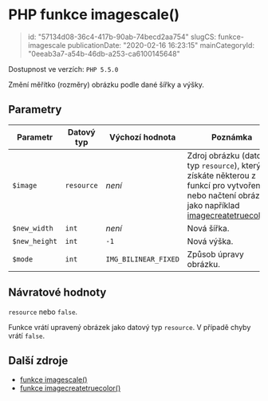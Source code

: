 PHP funkce imagescale()
=======================

> id: "57134d08-36c4-417b-90ab-74becd2aa754"
> slugCS: funkce-imagescale
> publicationDate: "2020-02-16 16:23:15"
> mainCategoryId: "0eeab3a7-a54b-46db-a253-ca6100145648"

Dostupnost ve verzích: `PHP 5.5.0`

Změní měřítko (rozměry) obrázku podle dané šířky a výšky.

Parametry
--------------

| Parametr      | Datový typ | Výchozí hodnota | Poznámka |
|---------------|------------|--------|-----|
| `$image`      | `resource` | *není* | Zdroj obrázku (datový typ `resource`), který získáte některou z funkcí pro vytvoření nebo načtení obrázku, jako například [imagecreatetruecolor()](https://www.php.net/manual/en/function.imagecreatetruecolor.php). |
| `$new_width`  | `int`      | *není* | Nová šířka. |
| `$new_height` | `int`      | `-1`   | Nová výška. |
| `$mode`       | `int`      | `IMG_BILINEAR_FIXED` | Způsob úpravy obrázku. |


Návratové hodnoty
----------------

`resource` nebo `false`.

Funkce vrátí upravený obrázek jako datový typ `resource`. V případě chyby vrátí `false`.

Další zdroje
------------

- [funkce imagescale()](https://www.php.net/manual/en/function.imagescale.php)
- [funkce imagecreatetruecolor()](https://www.php.net/manual/en/function.imagecreatetruecolor.php)
